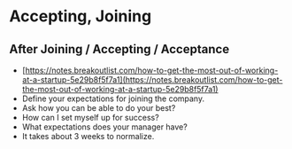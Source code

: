 # Accepting, Joining

## After Joining / Accepting / Acceptance

* [https://notes.breakoutlist.com/how-to-get-the-most-out-of-working-at-a-startup-5e29b8f5f7a1](https://notes.breakoutlist.com/how-to-get-the-most-out-of-working-at-a-startup-5e29b8f5f7a1)
* Define your expectations for joining the company.
* Ask how you can be able to do your best?
* How can I set myself up for success?
* What expectations does your manager have?
* It takes about 3 weeks to normalize.

